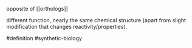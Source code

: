 opposite of [[orthologs]]

different function, nearly the same chemical structure (apart from slight modification that changes reactivity/properties).

#definition #synthetic-biology 